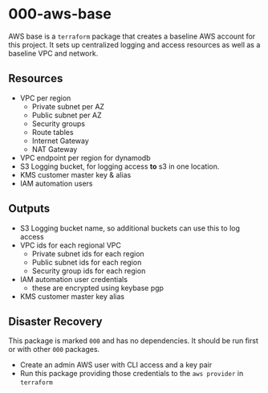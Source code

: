 # 000-aws-base

AWS base is a `terraform` package that creates a baseline AWS account for this project. It sets up centralized logging and access resources as well as a baseline VPC and network.

## Resources

* VPC per region
  - Private subnet per AZ
  - Public subnet per AZ
  - Security groups
  - Route tables
  - Internet Gateway
  - NAT Gateway
* VPC endpoint per region for dynamodb
* S3 Logging bucket, for logging access **to** s3 in one location.
* KMS customer master key & alias
* IAM automation users

## Outputs

* S3 Logging bucket name, so additional buckets can use this to log access
* VPC ids for each regional VPC
  - Private subnet ids for each region
  - Public subnet ids for each region
  - Security group ids for each region
* IAM automation user credentials
  - these are encrypted using keybase pgp
* KMS customer master key alias

## Disaster Recovery

This package is marked `000` and has no dependencies.
It should be run first or with other `000` packages.

* Create an admin AWS user with CLI access and a key pair
* Run this package providing those credentials to the `aws provider` in `terraform`